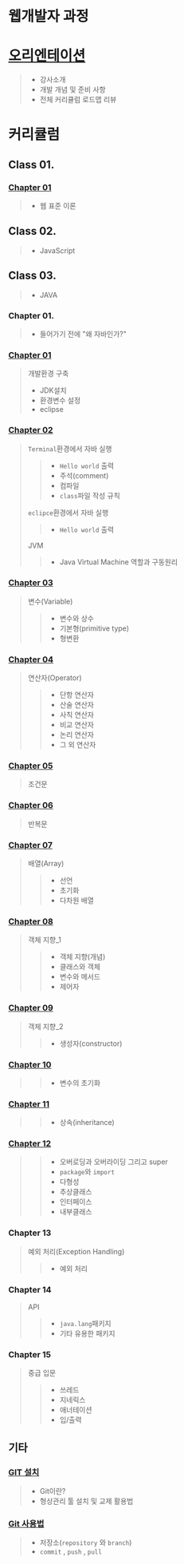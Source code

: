 # 웹개발자 과정

# [오리엔테이션](./src/study/document/orientation.md)
> - 강사소개
> - 개발 개념 및 준비 사항
> - 전체 커리큘럼 로드맵 리뷰

# 커리큘럼
## Class 01.
### [Chapter 01](./src/study/document/class01/Introduce.md)
> - 웹 표준 이론

## Class 02.
> - JavaScript

## Class 03.
> - JAVA
### Chapter 01.
> - 들어가기 전에 "왜 자바인가?"

### [Chapter 01](./src/study/document/class03/SetupJava.md)
> 개발환경 구축
> - JDK설치
> - 환경변수 설정
> - eclipse

### [Chapter 02](./src/study/document/class03/Terminal.md)
> `Terminal`환경에서 자바 실행
> > - `Hello world` 출력
> > - 주석(comment)
> > - 컴파일
> > - `class`파일 작성 규칙
>
> `eclipce`환경에서 자바 실행
> > - `Hello world` 출력
> 
> JVM
> > - Java Virtual Machine 역할과 구동원리

### [Chapter 03](./src/study/document/class03/variable.md)
> 변수(Variable)
> > - 변수와 상수
> > - 기본형(primitive type)
> > - 형변환

### [Chapter 04](./src/study/document/class03/operator.md)
> 연산자(Operator)
> > - 단항 연산자
> > - 산술 연산자
> > - 사칙 연산자
> > - 비교 연산자
> > - 논리 연산자
> > - 그 외 연산자

### [Chapter 05](./src/study/document/class03/if.md)
> 조건문

### [Chapter 06](./src/study/document/class03/loop.md)
> 반복문

### [Chapter 07](./src/study/document/class03/array.md)
> 배열(Array)
> > - 선언
> > - 초기화
> > - 다차원 배열

### [Chapter 08](./src/study/document/class03/OPP_01.md)
> 객체 지향_1
> > - 객체 지향(개념)
> > - 클래스와 객체
> > - 변수와 메서드
> > - 제어자

### [Chapter 09](./src/study/document/class03/OOP_02_constructor.md)
> 객체 지향_2
> > - 생성자(constructor)

### [Chapter 10](./src/study/document/class03/OOP_03_variable_initialize.md)
> > - 변수의 초기화

### [Chapter 11](./src/study/document/class03/OOP_03_inheritance.md)
> > - 상속(inheritance)

### [Chapter 12](./src/study/document/class03/OOP_03_over_loading_riding.md)
> > - 오버로딩과 오버라이딩 그리고 super
> > - `package`와 `import`
> > - 다형성
> > - 추상클래스
> > - 인터페이스
> > - 내부클래스

### Chapter 13
> 예외 처리(Exception Handling)
> > - 예외 처리

### Chapter 14
> API
> > - `java.lang`패키지
> > - 기타 유용한 패키지

### Chapter 15
> 중급 입문
> > - 쓰레드
> > - 지네릭스
> > - 애너테이션
> > - 입/출력

## 기타
### [GIT 설치](./src/study/document/etc/Git.md)
> - Git이란?
> - 형상관리 툴 설치 및 교제 활용법

### [Git 사용법](./src/study/document/etc/UseGit.md)
> - 저장소(`repository` 와 `branch`)
> - `commit` , `push` , `pull`